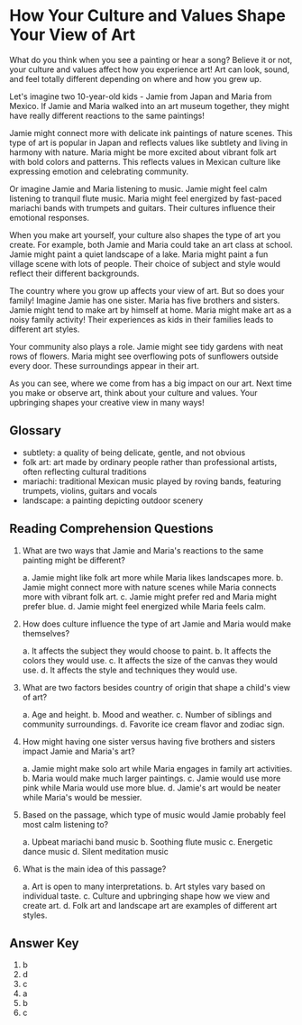 # How Your Culture and Values Shape Your View of Art

What do you think when you see a painting or hear a song? Believe it or not, your culture and values affect how you experience art! Art can look, sound, and feel totally different depending on where and how you grew up.

Let's imagine two 10-year-old kids - Jamie from Japan and Maria from Mexico. If Jamie and Maria walked into an art museum together, they might have really different reactions to the same paintings!

Jamie might connect more with delicate ink paintings of nature scenes. This type of art is popular in Japan and reflects values like subtlety and living in harmony with nature. Maria might be more excited about vibrant folk art with bold colors and patterns. This reflects values in Mexican culture like expressing emotion and celebrating community.

Or imagine Jamie and Maria listening to music. Jamie might feel calm listening to tranquil flute music. Maria might feel energized by fast-paced mariachi bands with trumpets and guitars. Their cultures influence their emotional responses.

When you make art yourself, your culture also shapes the type of art you create. For example, both Jamie and Maria could take an art class at school. Jamie might paint a quiet landscape of a lake. Maria might paint a fun village scene with lots of people. Their choice of subject and style would reflect their different backgrounds.

The country where you grow up affects your view of art. But so does your family! Imagine Jamie has one sister. Maria has five brothers and sisters. Jamie might tend to make art by himself at home. Maria might make art as a noisy family activity! Their experiences as kids in their families leads to different art styles.

Your community also plays a role. Jamie might see tidy gardens with neat rows of flowers. Maria might see overflowing pots of sunflowers outside every door. These surroundings appear in their art.

As you can see, where we come from has a big impact on our art. Next time you make or observe art, think about your culture and values. Your upbringing shapes your creative view in many ways!

## Glossary

- subtlety: a quality of being delicate, gentle, and not obvious
- folk art: art made by ordinary people rather than professional artists, often reflecting cultural traditions
- mariachi: traditional Mexican music played by roving bands, featuring trumpets, violins, guitars and vocals
- landscape: a painting depicting outdoor scenery

## Reading Comprehension Questions

1. What are two ways that Jamie and Maria's reactions to the same painting might be different?

   a. Jamie might like folk art more while Maria likes landscapes more.
   b. Jamie might connect more with nature scenes while Maria connects more with vibrant folk art.
   c. Jamie might prefer red and Maria might prefer blue.
   d. Jamie might feel energized while Maria feels calm.

2. How does culture influence the type of art Jamie and Maria would make themselves?

   a. It affects the subject they would choose to paint.
   b. It affects the colors they would use.
   c. It affects the size of the canvas they would use.
   d. It affects the style and techniques they would use.

3. What are two factors besides country of origin that shape a child's view of art?

   a. Age and height.
   b. Mood and weather.
   c. Number of siblings and community surroundings.
   d. Favorite ice cream flavor and zodiac sign.

4. How might having one sister versus having five brothers and sisters impact Jamie and Maria's art?

   a. Jamie might make solo art while Maria engages in family art activities.
   b. Maria would make much larger paintings.
   c. Jamie would use more pink while Maria would use more blue.
   d. Jamie's art would be neater while Maria's would be messier.

5. Based on the passage, which type of music would Jamie probably feel most calm listening to?

   a. Upbeat mariachi band music
   b. Soothing flute music
   c. Energetic dance music
   d. Silent meditation music

6. What is the main idea of this passage?

   a. Art is open to many interpretations.
   b. Art styles vary based on individual taste.
   c. Culture and upbringing shape how we view and create art.
   d. Folk art and landscape art are examples of different art styles.

## Answer Key

1. b
2. d
3. c
4. a
5. b
6. c
